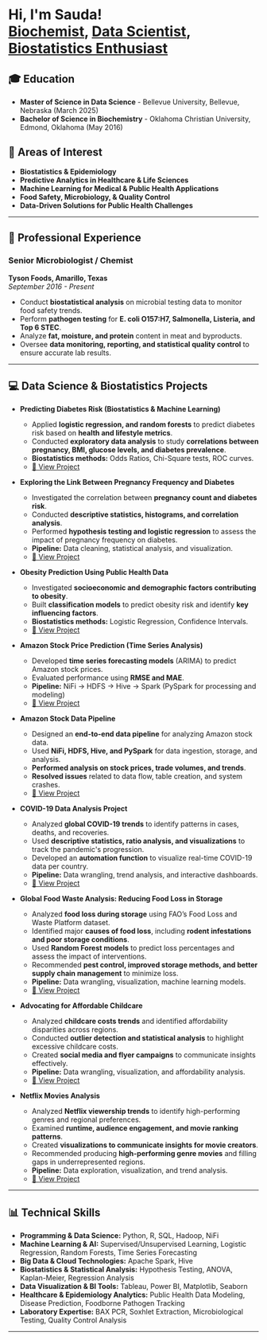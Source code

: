 <h1>Hi, I'm Sauda! <br/><a href="https://github.com/yourgithub">Biochemist</a>, <a href="https://www.linkedin.com/in/yourlinkedin/">Data Scientist</a>, <a href="https://ellessboutique.com">Biostatistics Enthusiast</a></h1>

## 🎓 Education
- **Master of Science in Data Science** - Bellevue University, Bellevue, Nebraska (March 2025)
- **Bachelor of Science in Biochemistry** - Oklahoma Christian University, Edmond, Oklahoma (May 2016)

## 🔬 Areas of Interest
- **Biostatistics & Epidemiology**
- **Predictive Analytics in Healthcare & Life Sciences**
- **Machine Learning for Medical & Public Health Applications**
- **Food Safety, Microbiology, & Quality Control**
- **Data-Driven Solutions for Public Health Challenges**

---

## 🏢 Professional Experience

### **Senior Microbiologist / Chemist**  
**Tyson Foods, Amarillo, Texas**  
*September 2016 - Present*  
- Conduct **biostatistical analysis** on microbial testing data to monitor food safety trends.
- Perform **pathogen testing** for **E. coli O157:H7, Salmonella, Listeria, and Top 6 STEC**.
- Analyze **fat, moisture, and protein** content in meat and byproducts.
- Oversee **data monitoring, reporting, and statistical quality control** to ensure accurate lab results.

---

## 💻 Data Science & Biostatistics Projects

- **Predicting Diabetes Risk (Biostatistics & Machine Learning)**  
  - Applied **logistic regression, and random forests** to predict diabetes risk based on **health and lifestyle metrics**.
  - Conducted **exploratory data analysis** to study **correlations between pregnancy, BMI, glucose levels, and diabetes prevalence**.
  - **Biostatistics methods:** Odds Ratios, Chi-Square tests, ROC curves.
  - [🔗 View Project](https://github.com/saudahaywood/8.-Predicting-Diabetes-Using-Medical-Records-Data)

- **Exploring the Link Between Pregnancy Frequency and Diabetes**  
  - Investigated the correlation between **pregnancy count and diabetes risk**.
  - Conducted **descriptive statistics, histograms, and correlation analysis**.
  - Performed **hypothesis testing and logistic regression** to assess the impact of pregnancy frequency on diabetes.
  - **Pipeline:** Data cleaning, statistical analysis, and visualization.
  - [🔗 View Project](https://github.com/saudahaywood/9.-Link-Between-Pregnancy-Frequency-and-Diabetes.pdf)

- **Obesity Prediction Using Public Health Data**  
  - Investigated **socioeconomic and demographic factors contributing to obesity**.
  - Built **classification models** to predict obesity risk and identify **key influencing factors**.
  - **Biostatistics methods:** Logistic Regression, Confidence Intervals.
  - [🔗 View Project](https://github.com/saudahaywood/Predicting-the-Development-of-Obesity-Based-on-Lifestyle)

- **Amazon Stock Price Prediction (Time Series Analysis)**  
  - Developed **time series forecasting models** (ARIMA) to predict Amazon stock prices.
  - Evaluated performance using **RMSE and MAE**.
  - **Pipeline:** NiFi → HDFS → Hive → Spark (PySpark for processing and modeling)
  - [🔗 View Project](https://github.com/saudahaywood/-Forecasting-Amazon-Stocks-Prices)

- **Amazon Stock Data Pipeline**  
  - Designed an **end-to-end data pipeline** for analyzing Amazon stock data.
  - Used **NiFi, HDFS, Hive, and PySpark** for data ingestion, storage, and analysis.
  - **Performed analysis on stock prices, trade volumes, and trends**.
  - **Resolved issues** related to data flow, table creation, and system crashes.
  - [🔗 View Project](https://github.com/saudahaywood/Amazon-Stock-Data-Pipeline-)

- **COVID-19 Data Analysis Project**  
  - Analyzed **global COVID-19 trends** to identify patterns in cases, deaths, and recoveries.
  - Used **descriptive statistics, ratio analysis, and visualizations** to track the pandemic's progression.
  - Developed an **automation function** to visualize real-time COVID-19 data per country.
  - **Pipeline:** Data wrangling, trend analysis, and interactive dashboards.
  - [🔗 View Project](https://github.com/saudahaywood/Covid-19-Data-Analysis)

- **Global Food Waste Analysis: Reducing Food Loss in Storage**  
  - Analyzed **food loss during storage** using FAO’s Food Loss and Waste Platform dataset.
  - Identified major **causes of food loss**, including **rodent infestations and poor storage conditions**.
  - Used **Random Forest models** to predict loss percentages and assess the impact of interventions.
  - Recommended **pest control, improved storage methods, and better supply chain management** to minimize loss.
  - **Pipeline:** Data wrangling, visualization, machine learning models.
  - [🔗 View Project](https://github.com/saudahaywood/-Global-Food-Waste-Analysis)
 
- **Advocating for Affordable Childcare**  
  - Analyzed **childcare costs trends** and identified affordability disparities across regions.
  - Conducted **outlier detection and statistical analysis** to highlight excessive childcare costs.
  - Created **social media and flyer campaigns** to communicate insights effectively.
  - **Pipeline:** Data wrangling, visualization, and affordability analysis.
  - [🔗 View Project](https://github.com/saudahaywood/4.-Advocating-for-Affordable-Childcare)
 
- **Netflix Movies Analysis**  
  - Analyzed **Netflix viewership trends** to identify high-performing genres and regional preferences.
  - Examined **runtime, audience engagement, and movie ranking patterns**.
  - Created **visualizations to communicate insights for movie creators**.
  - Recommended producing **high-performing genre movies** and filling gaps in underrepresented regions.
  - **Pipeline:** Data exploration, visualization, and trend analysis.
  - [🔗 View Project](https://github.com/saudahaywood/6.-Netflix-Movis-analysis)
---

## 📊 Technical Skills

- **Programming & Data Science:** Python, R, SQL, Hadoop, NiFi  
- **Machine Learning & AI:** Supervised/Unsupervised Learning, Logistic Regression, Random Forests, Time Series Forecasting 
- **Big Data & Cloud Technologies:** Apache Spark, Hive
- **Biostatistics & Statistical Analysis:** Hypothesis Testing, ANOVA, Kaplan-Meier, Regression Analysis  
- **Data Visualization & BI Tools:** Tableau, Power BI, Matplotlib, Seaborn
- **Healthcare & Epidemiology Analytics:** Public Health Data Modeling, Disease Prediction, Foodborne Pathogen Tracking  
- **Laboratory Expertise:** BAX PCR, Soxhlet Extraction, Microbiological Testing, Quality Control Analysis  

---

<!--
**yourgithub/yourgithub** is a ✨ special ✨ repository because its `README.md` appears on your GitHub profile.
-->

